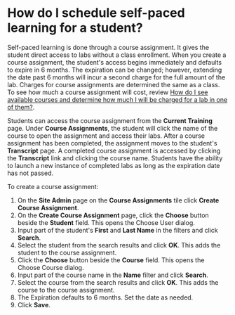 # How do I schedule self-paced learning for a student?

Self-paced learning is done through a course assignment. It gives the student direct access to labs without a class enrollment. When you create a course assignment, the student's access begins immediately and defaults to expire in 6 months. The expiration can be changed; however, extending the date past 6 months will incur a second charge for the full amount of the lab. Charges for course assignments are determined the same as a class. To see how much a course assignment will cost, review [How do I see available courses and determine how much I will be charged for a lab in one of them?](../courses-and-labs/see-available-courses-and-determine-cost-for-lab-in-one.md).

Students can access the course assignment from the **Current Training** page. Under **Course Assignments**, the student will click the name of the course to open the assignment and access their labs. After a course assignment has been completed, the assignment moves to the student's **Transcript** page. A completed course assignment is accessed by clicking the **Transcript** link and clicking the course name. Students have the ability to launch a new instance of completed labs as long as the expiration date has not passed.

To create a course assignment:
1. On the **Site Admin** page on the **Course Assignments** tile click **Create Course Assignment**. 
1. On the **Create Course Assignment** page, click the **Choose** button beside the **Student** field. This opens the Choose User dialog. 
1. Input part of the student's **First** and **Last Name** in the filters and click **Search**. 
1. Select the student from the search results and click **OK**. This adds the student to the course assignment. 
1. Click the **Choose** button beside the **Course** field. This opens the Choose Course dialog. 
1. Input part of the course name in the **Name** filter and click **Search**. 
1. Select the course from the search results and click **OK**. This adds the course to the course assignment. 
1. The Expiration defaults to 6 months. Set the date as needed.
1. Click **Save**.